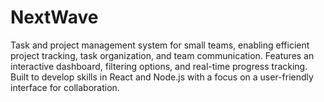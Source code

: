 # NextWave
Task and project management system for small teams, enabling efficient project tracking, task organization, and team communication. Features an interactive dashboard, filtering options, and real-time progress tracking. Built to develop skills in React and Node.js with a focus on a user-friendly interface for collaboration.
